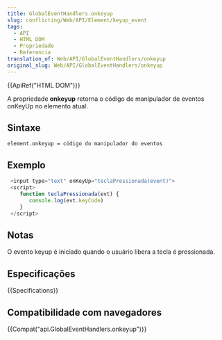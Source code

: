 ```yaml
---
title: GlobalEventHandlers.onkeyup
slug: conflicting/Web/API/Element/keyup_event
tags:
  - API
  - HTML DOM
  - Propriedade
  - Referencia
translation_of: Web/API/GlobalEventHandlers/onkeyup
original_slug: Web/API/GlobalEventHandlers/onkeyup
---
```

{{ApiRef("HTML DOM")}}

A propriedade **onkeyup** retorna o código de manipulador de eventos onKeyUp no elemento atual.

## Sintaxe

```
element.onkeyup = código do manipulador do eventos
```

## Exemplo

```js
 <input type="text" onKeyUp="teclaPressionada(event)">
 <script>
    function teclaPressionada(evt) {
       console.log(evt.keyCode)
    }
 </script>
```

## Notas

O evento keyup é iniciado quando o usuário libera a tecla é pressionada.

## Especificações

{{Specifications}}

## Compatibilidade com navegadores

{{Compat("api.GlobalEventHandlers.onkeyup")}}

